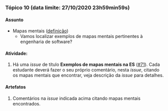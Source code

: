 ### Tópico 10 (data limite: **27/10/2020 23h59min59s**)

#### Assunto

- Mapas mentais ([definição](https://en.wikipedia.org/wiki/Mind_map))
  - Vamos localizar exemplos de mapas mentais pertinentes à engenharia de software?

#### Atividade:

1. Há uma _issue_ de título **Exemplos de mapas mentais na ES** ([#71](https://github.com/kyriosdata/integracao/issues/71)).
Cada estudante deverá fazer o seu próprio comentário, nesta _issue_, citando os mapas mentais que encontrar, veja descrição da
_issue_ para detalhes.

#### Artefatos

1. Comentários na _issue_ indicada acima citando mapas mentais encontrados.
